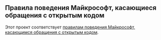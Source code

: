 ## <a name="microsoft-open-source-code-of-conduct"></a>Правила поведения Майкрософт, касающиеся обращения с открытым кодом
Этот проект соответствует [правилам поведения Майкрософт, касающимся обращения с открытым кодом](https://opensource.microsoft.com/codeofconduct/).

